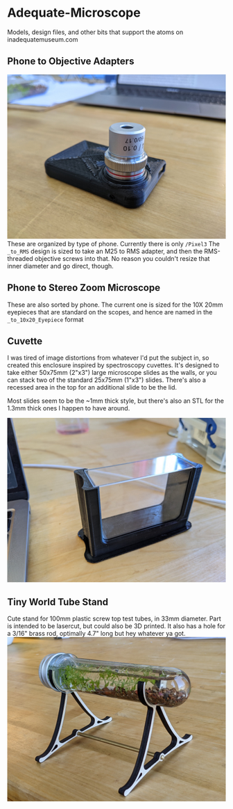 # Adequate-Microscope

Models, design files, and other bits that support the atoms on inadequatemuseum.com

## Phone to Objective Adapters
![Objective Adapter](/Pixel3/Pixel3_to_RMS_objective.jpg)
These are organized by type of phone. Currently there is only `/Pixel3`
The `_to_RMS` design is sized to take an M25 to RMS adapter, and then the RMS-threaded objective screws into that. No reason you couldn't resize that inner diameter and go direct, though.

## Phone to Stereo Zoom Microscope
These are also sorted by phone.
The current one is sized for the 10X 20mm eyepieces that are standard on the scopes, and hence are named in the `_to_10x20_Eyepiece` format

## Cuvette
I was tired of image distortions from whatever I'd put the subject in, so created this enclosure inspired by spectroscopy cuvettes. It's designed to take either 50x75mm (2"x3") large microscope slides as the walls, or you can stack two of the standard 25x75mm (1"x3") slides. There's also a recessed area in the top for an additional slide to be the lid.

Most slides seem to be the ~1mm thick style, but there's also an STL for the 1.3mm thick ones I happen to have around.

![Cuvette](/Cuvette/Cuvette.jpg)

## Tiny World Tube Stand
Cute stand for 100mm plastic screw top test tubes, in 33mm diameter. Part is intended to be lasercut, but could also be 3D printed. It also has a hole for a 3/16" brass rod, optimally 4.7" long but hey whatever ya got.
![Tube Stand](/TubeStand/TubeStand.jpg)
